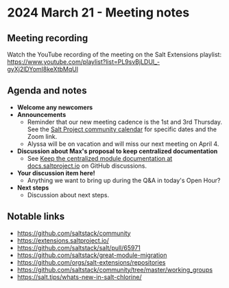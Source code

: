 # 2024 March 21 - Meeting notes

## Meeting recording

Watch the YouTube recording of the meeting on the Salt Extensions playlist: https://www.youtube.com/playlist?list=PL9svBjLDUl_-gyXj2lDYomI8keXtbMqUl

## Agenda and notes

- **Welcome any newcomers**
- **Announcements**
  - Reminder that our new meeting cadence is the 1st and 3rd Thursday. See the [Salt Project community calendar](https://saltproject.io/calendar/) for specific dates and the Zoom link.
  - Alyssa will be on vacation and will miss our next meeting on April 4.
- **Discussion about Max's proposal to keep centralized documentation**
  - See [Keep the centralized module documentation at docs.saltproject.io](https://github.com/saltstack/salt/discussions/66144) on GitHub discussions.
- **Your discussion item here!**
  - Anything we want to bring up during the Q&A in today's Open Hour?
- **Next steps**
  - Discussion about next steps.



## Notable links

- https://github.com/saltstack/community
- https://extensions.saltproject.io/
- https://github.com/saltstack/salt/pull/65971
- https://github.com/saltstack/great-module-migration
- https://github.com/orgs/salt-extensions/repositories
- https://github.com/saltstack/community/tree/master/working_groups
- https://salt.tips/whats-new-in-salt-chlorine/